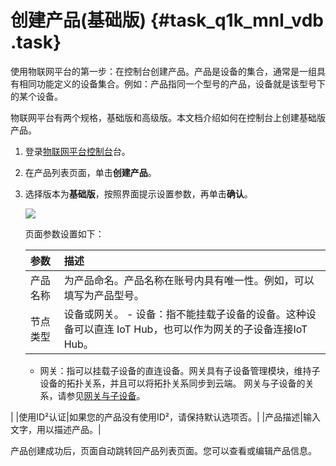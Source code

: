 # 创建产品\(基础版\) {#task_q1k_mnl_vdb .task}

使用物联网平台的第一步：在控制台创建产品。产品是设备的集合，通常是一组具有相同功能定义的设备集合。例如：产品指同一个型号的产品，设备就是该型号下的某个设备。

物联网平台有两个规格，基础版和高级版。本文档介绍如何在控制台上创建基础版产品。

1.  登录[物联网平台控制台](http://iot.console.aliyun.com/)台。 
2.   在产品列表页面，单击**创建产品**。 
3.  选择版本为**基础版**，按照界面提示设置参数，再单击**确认**。 

    ![](http://static-aliyun-doc.oss-cn-hangzhou.aliyuncs.com/assets/img/12825/15402781256711_zh-CN.png)

    页面参数设置如下：

    |参数|描述|
    |:-|:-|
    |产品名称|为产品命名。产品名称在账号内具有唯一性。例如，可以填写为产品型号。|
    |节点类型|设备或网关。    -   设备：指不能挂载子设备的设备。这种设备可以直连 IoT Hub，也可以作为网关的子设备连接IoT Hub。
    -   网关：指可以挂载子设备的直连设备。网关具有子设备管理模块，维持子设备的拓扑关系，并且可以将拓扑关系同步到云端。
网关与子设备的关系，请参见[网关与子设备](intl.zh-CN/用户指南/产品与设备/网关与子设备/网关与子设备.md#)。

|
    |使用ID²认证|如果您的产品没有使用ID²，请保持默认选项否。|
    |产品描述|输入文字，用以描述产品。|


产品创建成功后，页面自动跳转回产品列表页面。您可以查看或编辑产品信息。

